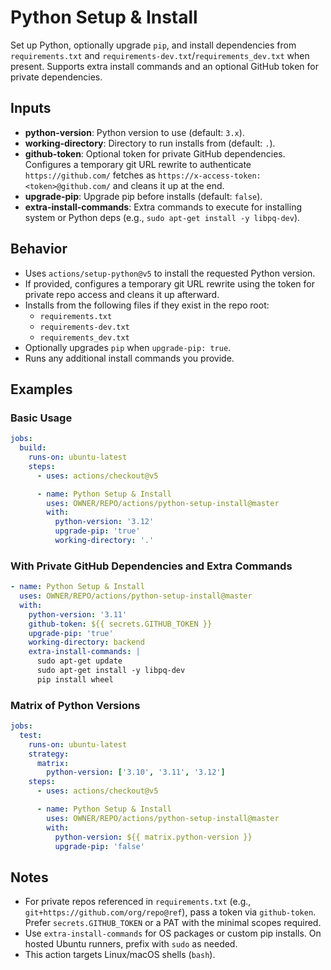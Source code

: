 # Python Setup & Install

Set up Python, optionally upgrade `pip`, and install dependencies from `requirements.txt` and `requirements-dev.txt`/`requirements_dev.txt` when present. Supports extra install commands and an optional GitHub token for private dependencies.

## Inputs

- **python-version**: Python version to use (default: `3.x`).
- **working-directory**: Directory to run installs from (default: `.`).
- **github-token**: Optional token for private GitHub dependencies. Configures a temporary git URL rewrite to authenticate `https://github.com/` fetches as `https://x-access-token:<token>@github.com/` and cleans it up at the end.
- **upgrade-pip**: Upgrade pip before installs (default: `false`).
- **extra-install-commands**: Extra commands to execute for installing system or Python deps (e.g., `sudo apt-get install -y libpq-dev`).

## Behavior

- Uses `actions/setup-python@v5` to install the requested Python version.
- If provided, configures a temporary git URL rewrite using the token for private repo access and cleans it up afterward.
- Installs from the following files if they exist in the repo root:
  - `requirements.txt`
  - `requirements-dev.txt`
  - `requirements_dev.txt`
- Optionally upgrades `pip` when `upgrade-pip: true`.
- Runs any additional install commands you provide.

## Examples

### Basic Usage

```yaml
jobs:
  build:
    runs-on: ubuntu-latest
    steps:
      - uses: actions/checkout@v5

      - name: Python Setup & Install
        uses: OWNER/REPO/actions/python-setup-install@master
        with:
          python-version: '3.12'
          upgrade-pip: 'true'
          working-directory: '.'
```

### With Private GitHub Dependencies and Extra Commands

```yaml
- name: Python Setup & Install
  uses: OWNER/REPO/actions/python-setup-install@master
  with:
    python-version: '3.11'
    github-token: ${{ secrets.GITHUB_TOKEN }}
    upgrade-pip: 'true'
    working-directory: backend
    extra-install-commands: |
      sudo apt-get update
      sudo apt-get install -y libpq-dev
      pip install wheel
```

### Matrix of Python Versions

```yaml
jobs:
  test:
    runs-on: ubuntu-latest
    strategy:
      matrix:
        python-version: ['3.10', '3.11', '3.12']
    steps:
      - uses: actions/checkout@v5

      - name: Python Setup & Install
        uses: OWNER/REPO/actions/python-setup-install@master
        with:
          python-version: ${{ matrix.python-version }}
          upgrade-pip: 'false'
```

## Notes

- For private repos referenced in `requirements.txt` (e.g., `git+https://github.com/org/repo@ref`), pass a token via `github-token`. Prefer `secrets.GITHUB_TOKEN` or a PAT with the minimal scopes required.
- Use `extra-install-commands` for OS packages or custom pip installs. On hosted Ubuntu runners, prefix with `sudo` as needed.
- This action targets Linux/macOS shells (`bash`).
